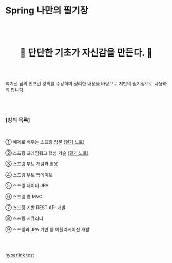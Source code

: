 # Spring 나만의 필기장
<br />
<br />
<div align=center>
  <h1>🎯 단단한 기초가 자신감을 만든다. 🔑</h1>
</div>
<br />
<br />

백기선 님의 인프런 강의를 수강하며 정리한 내용을 바탕으로 저만의 필기장으로 사용하려 합니다.

<br />
<br />

### [강의 목록]
<br />

① 예제로 배우는 스프링 입문 <a href="./01-예제로 배우는 스프링 입문/README.md">(필기 노트)</a>

② 스프링 프레임워크 핵심 기술 <a href="./02-스프링 프레임워크 핵심 기술/README.md">(필기 노트)</a>

③ 스프링 부트 개념과 활용

④ 스프링 부트 업데이트

⑤ 스프링 데이터 JPA

⑥ 스프링 웹 MVC

⑦ 스프링 기반 REST API 개발

⑧ 스프링 시큐리티

⑨ 스프링과 JPA 기반 웹 어플리케이션 개발

<br />
<br />

<a href="./02-스프링 프레임워크 핵심 기술/README.md">hyperlink test</a>



